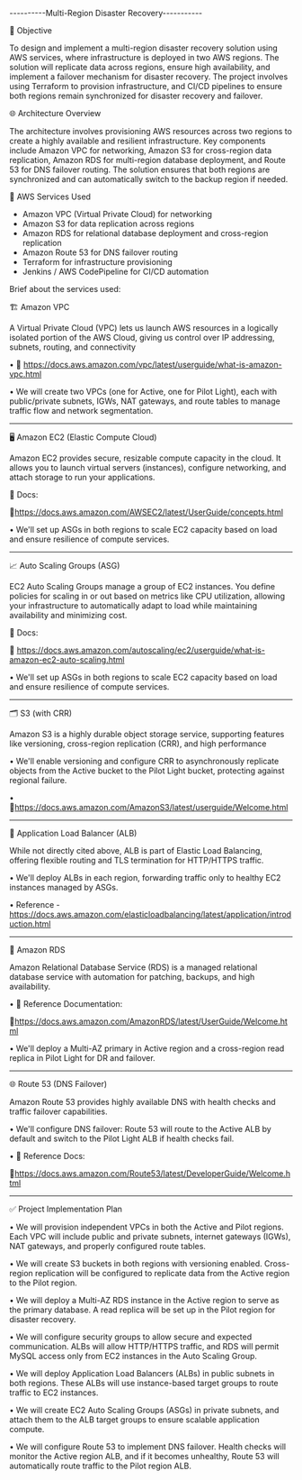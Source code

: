 ----------Multi-Region Disaster Recovery-----------

📌 Objective

To design and implement a multi-region disaster recovery solution using AWS services, where infrastructure is deployed in two AWS regions. The solution will replicate data across regions, ensure high availability, and implement a failover mechanism for disaster recovery. The project involves using Terraform to provision infrastructure, and CI/CD pipelines to ensure both regions remain synchronized for disaster recovery and failover.

🌐 Architecture Overview

The architecture involves provisioning AWS resources across two regions to create a highly available and resilient infrastructure. Key components include Amazon VPC for networking, Amazon S3 for cross-region data replication, Amazon RDS for multi-region database deployment, and Route 53 for DNS failover routing. The solution ensures that both regions are synchronized and can automatically switch to the backup region if needed.

🧩 AWS Services Used

- Amazon VPC (Virtual Private Cloud) for networking
- Amazon S3 for data replication across regions
- Amazon RDS for relational database deployment and cross-region replication
- Amazon Route 53 for DNS failover routing
- Terraform for infrastructure provisioning
- Jenkins / AWS CodePipeline for CI/CD automation
 
Brief about the services used:

🏗️ Amazon VPC

A Virtual Private Cloud (VPC) lets us launch AWS resources in a logically isolated portion of the AWS Cloud, giving us control over IP addressing, subnets, routing, and connectivity 

•	🔗 https://docs.aws.amazon.com/vpc/latest/userguide/what-is-amazon-vpc.html

•	We will create two VPCs (one for Active, one for Pilot Light), each with public/private subnets, IGWs, NAT gateways, and route tables to manage traffic flow and network segmentation.
________________________________________

🖥️ Amazon EC2 (Elastic Compute Cloud)

Amazon EC2 provides secure, resizable compute capacity in the cloud. It allows you to launch virtual servers (instances), configure networking, and attach storage to run your applications.

📘 Docs:

🔗https://docs.aws.amazon.com/AWSEC2/latest/UserGuide/concepts.html

•	We'll set up ASGs in both regions to scale EC2 capacity based on load and ensure resilience of compute services.
________________________________________

📈 Auto Scaling Groups (ASG)

EC2 Auto Scaling Groups manage a group of EC2 instances. You define policies for scaling in or out based on metrics like CPU utilization, allowing your infrastructure to automatically adapt to load while maintaining availability and minimizing cost.

📘 Docs:

🔗 https://docs.aws.amazon.com/autoscaling/ec2/userguide/what-is-amazon-ec2-auto-scaling.html

•	We'll set up ASGs in both regions to scale EC2 capacity based on load and ensure resilience of compute services.
________________________________________

🗂️ S3 (with CRR)

Amazon S3 is a highly durable object storage service, supporting features like versioning, cross-region replication (CRR), and high performance 

•	We'll enable versioning and configure CRR to asynchronously replicate objects from the Active bucket to the Pilot Light bucket, protecting against regional failure.

•	🔗https://docs.aws.amazon.com/AmazonS3/latest/userguide/Welcome.html
________________________________________

📶 Application Load Balancer (ALB)

While not directly cited above, ALB is part of Elastic Load Balancing, offering flexible routing and TLS termination for HTTP/HTTPS traffic.

•	We'll deploy ALBs in each region, forwarding traffic only to healthy EC2 instances managed by ASGs.

•	Reference - https://docs.aws.amazon.com/elasticloadbalancing/latest/application/introduction.html
________________________________________

💾 Amazon RDS

Amazon Relational Database Service (RDS) is a managed relational database service with automation for patching, backups, and high availability.

•	📘 Reference Documentation:

🔗https://docs.aws.amazon.com/AmazonRDS/latest/UserGuide/Welcome.html

•	We'll deploy a Multi-AZ primary in Active region and a cross-region read replica in Pilot Light for DR and failover.
________________________________________

🌐 Route 53 (DNS Failover)

Amazon Route 53 provides highly available DNS with health checks and traffic failover capabilities.

•	We'll configure DNS failover: Route 53 will route to the Active ALB by default and switch to the Pilot Light ALB if health checks fail.

•	📘 Reference Docs:

🔗https://docs.aws.amazon.com/Route53/latest/DeveloperGuide/Welcome.html
________________________________________

✅ Project Implementation Plan 

•	We will provision independent VPCs in both the Active and Pilot regions. Each VPC will include public and private subnets, internet gateways (IGWs), NAT gateways, and properly configured route tables.

•	We will create S3 buckets in both regions with versioning enabled. Cross-region replication will be configured to replicate data from the Active region to the Pilot region.

•	We will deploy a Multi-AZ RDS instance in the Active region to serve as the primary database. A read replica will be set up in the Pilot region for disaster recovery.

•	We will configure security groups to allow secure and expected communication. ALBs will allow HTTP/HTTPS traffic, and RDS will permit MySQL access only from EC2 instances in the Auto Scaling Group.

•	We will deploy Application Load Balancers (ALBs) in public subnets in both regions. These ALBs will use instance-based target groups to route traffic to EC2 instances.

•	We will create EC2 Auto Scaling Groups (ASGs) in private subnets, and attach them to the ALB target groups to ensure scalable application compute.

•	We will configure Route 53 to implement DNS failover. Health checks will monitor the Active region ALB, and if it becomes unhealthy, Route 53 will automatically route traffic to the Pilot region ALB.
